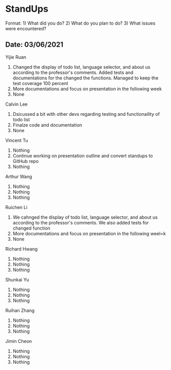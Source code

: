 # StandUps

Format: 1) What did you do? 2) What do you plan to do? 3) What issues were encountered?

## Date: 03/06/2021

Yijie Ruan 
1. Changed the display of todo list, language selector, and about us according to the professor's comments. Added tests and documentations 
for the changed the functions. Managed to keep the test coverage 100 percent
2. More documentations and focus on presentation in the following week
3. None

Calvin Lee
1. Dsicussed a bit with other devs regarding testing and functionaility of todo list
2. Finalze code and documentation
3. None

Vincent Tu
1. Nothing
2. Continue working on presentation outline and convert standups to GitHub repo
3. Nothing

Arthur Wang
1. Nothing
2. Nothing
3. Nothing

Ruichen Li
1. We cahnged the display of todo list, language selector, and about us according to the professor's comments.
We also added tests for changed function
2. More documentations and focus on presentation in the following weel=k
3. None

Richard Hwang
1. Nothing
2. Nothing
3. Nothing

Shunkai Yu
1. Nothing
2. Nothing
3. Nothing

Ruihan Zhang
1. Nothing
2. Nothing
3. Nothing

Jimin Cheon 
1. Nothing
2. Nothing
3. Nothing
